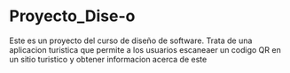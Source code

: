 # Proyecto_Dise-o
Este es un proyecto del curso de diseño de software.
Trata de una aplicacion turistica que permite a los usuarios escaneaer un codigo QR en un sitio turistico y obtener informacion acerca de este

